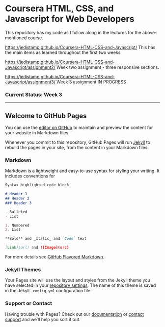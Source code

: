 # Coursera HTML, CSS, and Javascript for Web Developers

This repository has my code as I follow along in the lectures for the above-mentioned course. 

https://jedistamp.github.io/Coursera-HTML-CSS-and-Javascript/ 
This has the main items as learned throughout the first two weeks

https://jedistamp.github.io/Coursera-HTML-CSS-and-Javascript/assignment2/
Week two assignment - three responsive sections.

https://jedistamp.github.io/Coursera-HTML-CSS-and-Javascript/assignment3/
Week 3 assignment IN PROGRESS

### Current Status: Week 3

---

## Welcome to GitHub Pages

You can use the [editor on GitHub](https://github.com/JediStamp/coursera-test/edit/master/README.md) to maintain and preview the content for your website in Markdown files.

Whenever you commit to this repository, GitHub Pages will run [Jekyll](https://jekyllrb.com/) to rebuild the pages in your site, from the content in your Markdown files.

### Markdown

Markdown is a lightweight and easy-to-use syntax for styling your writing. It includes conventions for

```markdown
Syntax highlighted code block

# Header 1
## Header 2
### Header 3

- Bulleted
- List

1. Numbered
2. List

**Bold** and _Italic_ and `Code` text

[Link](url) and ![Image](src)
```

For more details see [GitHub Flavored Markdown](https://guides.github.com/features/mastering-markdown/).

### Jekyll Themes

Your Pages site will use the layout and styles from the Jekyll theme you have selected in your [repository settings](https://github.com/JediStamp/coursera-test/settings). The name of this theme is saved in the Jekyll `_config.yml` configuration file.

### Support or Contact

Having trouble with Pages? Check out our [documentation](https://help.github.com/categories/github-pages-basics/) or [contact support](https://github.com/contact) and we’ll help you sort it out.
